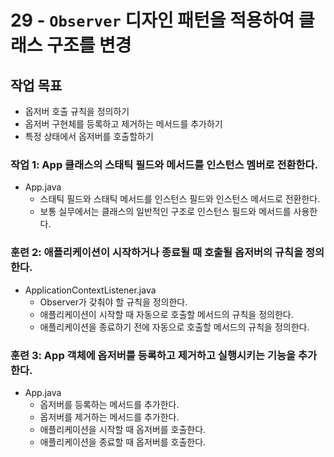 # 29 - `Observer` 디자인 패턴을 적용하여 클래스 구조를 변경

## 작업 목표

- 옵저버 호출 규칙을 정의하기
- 옵저버 구현체를 등록하고 제거하는 메서드를 추가하기
- 특정 상태에서 옵저버를 호출할하기

### 작업 1: App 클래스의 스태틱 필드와 메서드를 인스턴스 멤버로 전환한다.

- App.java
  - 스태틱 필드와 스태틱 메서드를 인스턴스 필드와 인스턴스 메서드로 전환한다.
  - 보통 실무에서는 클래스의 일반적인 구조로 인스턴스 필드와 메서드를 사용한다.

### 훈련 2: 애플리케이션이 시작하거나 종료될 때 호출될 옵저버의 규칙을 정의한다.

- ApplicationContextListener.java
    - Observer가 갖춰야 할 규칙을 정의한다.
    - 애플리케이션이 시작할 때 자동으로 호출할 메서드의 규칙을 정의한다.
    - 애플리케이션을 종료하기 전에 자동으로 호출할 메서드의 규칙을 정의한다.


### 훈련 3: App 객체에 옵저버를 등록하고 제거하고 실행시키는 기능을 추가한다.

- App.java
  - 옵저버를 등록하는 메서드를 추가한다.
  - 옵저버를 제거하는 메서드를 추가한다.
  - 애플리케이션을 시작할 때 옵저버를 호출한다.
  - 애플리케이션을 종료할 때 옵저버를 호출한다.

